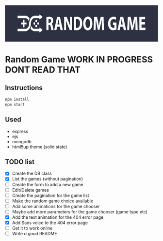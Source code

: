 <p align="center"><img src="logo/banner.png" alt="random-game" height="120px"></p>

# Random Game WORK IN PROGRESS DONT READ THAT

## Instructions
```bash
npm install
npm start
```

## Used
* express
* ejs
* mongodb
* html5up theme (solid state)

## TODO list
- [x] Create the DB class
- [x] List the games (without pagination)
- [ ] Create the form to add a new game
- [ ] Edit/Delete games
- [ ] Create the pagination for the game list
- [ ] Make the random game choice available
- [ ] Add some animations for the game chooser
- [ ] Maybe add more parameters for the game chooser (game type etc)
- [x] Add the text animation for the 404 error page
- [x] Add Sans voice to the 404 error page
- [ ] Get it to work online
- [ ] Write *a good* README

